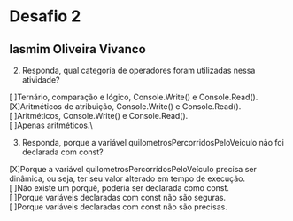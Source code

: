 # Desafio 2
## Iasmim Oliveira Vivanco

2. Responda, qual categoria de operadores foram utilizadas nessa atividade?

[ ]Ternário, comparação e lógico, Console.Write() e Console.Read().\
[X]Aritméticos de atribuição, Console.Write() e Console.Read().\
[ ]Aritméticos, Console.Write() e Console.Read().\
[ ]Apenas aritméticos.\

3. Responda, porque a variável quilometrosPercorridosPeloVeiculo não foi declarada com const?

[X]Porque a variável quilometrosPercorridosPeloVeículo precisa ser dinâmica, ou seja, ter seu valor alterado em tempo de execução.\
[ ]Não existe um porquê, poderia ser declarada como const.\
[ ]Porque variáveis declaradas com const não são seguras.\
[ ]Porque variáveis declaradas com const não são precisas.